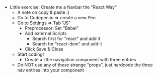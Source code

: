 * Little exercise: Create me a Navbar the "React Way"
    * A note on copy & paste :)
    * Go to Codepen.io => create a new Pen
    * Go to Settings => Tab "JS"
        * Preprocessor: Set "Babel"
        * Add external Scripts
            * Search first for "react" and add it
            * Search for "react-dom" and add it
        * Click Save & Close
    * Start coding!
        * Create a little navigation component with three entries
    * Do NOT use any of these strange "props", just hardcode the three nav entries into your component

